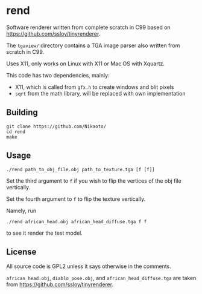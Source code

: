 # rend
Software renderer written from complete scratch in C99 based on https://github.com/ssloy/tinyrenderer.

The `tgaview/` directory contains a TGA image parser also written from scratch in C99.

Uses X11, only works on Linux with X11 or Mac OS with Xquartz.

This code has two dependencies, mainly:
- X11, which is called from `gfx.h` to create windows and blit pixels
- `sqrt` from the math library, will be replaced with own implementation

## Building
```
git clone https://github.com/Nikaoto/
cd rend
make
```

## Usage
`./rend path_to_obj_file.obj path_to_texture.tga [f [f]]`

Set the third argument to `f` if you wish to flip the vertices of the obj file vertically.

Set the fourth argument to `f` to flip the texture vertically.

Namely, run
```
./rend african_head.obj african_head_diffuse.tga f f
```
to see it render the test model.

## License
All source code is GPL2 unless it says otherwise in the comments.

`african_head.obj`, `diablo_pose.obj`, and `african_head_diffuse.tga` are taken from https://github.com/ssloy/tinyrenderer.
